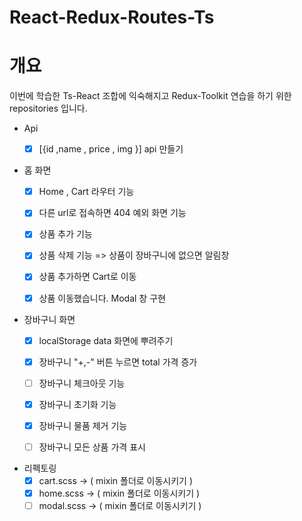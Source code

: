 # React-Redux-Routes-Ts

# 개요
이번에 학습한 Ts-React 조합에 익숙해지고 Redux-Toolkit 연습을 하기 위한 repositories 입니다.

- Api
  - [x]  [{id ,name , price , img }] api 만들기 
  

- 홈 화면
    - [x] Home , Cart 라우터 기능
    - [x] 다른 url로 접속하면 404 예외 화면 기능
    - [x] 상품 추가 기능 
    - [x] 상품 삭제 기능 => 상품이 장바구니에 없으면 알림창
    - [x] 상품 추가하면 Cart로 이동
    - [x] 상품 이동했습니다. Modal 창 구현

 
- 장바구니 화면
    - [x] localStorage data 화면에 뿌려주기
    - [x] 장바구니 "+,-" 버튼 누르면 total 가격 증가
    - [ ] 장바구니 체크아웃 기능
    - [x] 장바구니 초기화 기능
    - [x] 장바구니 물품 제거 기능
    - [ ] 장바구니 모든 상품 가격 표시
    

- 리펙토링
  - [x] cart.scss -> ( mixin 폴더로 이동시키기 )
  - [x] home.scss -> ( mixin 폴더로 이동시키기 )
  - [ ] modal.scss -> ( mixin 폴더로 이동시키기 )
